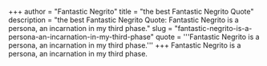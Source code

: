+++
author = "Fantastic Negrito"
title = "the best Fantastic Negrito Quote"
description = "the best Fantastic Negrito Quote: Fantastic Negrito is a persona, an incarnation in my third phase."
slug = "fantastic-negrito-is-a-persona-an-incarnation-in-my-third-phase"
quote = '''Fantastic Negrito is a persona, an incarnation in my third phase.'''
+++
Fantastic Negrito is a persona, an incarnation in my third phase.
